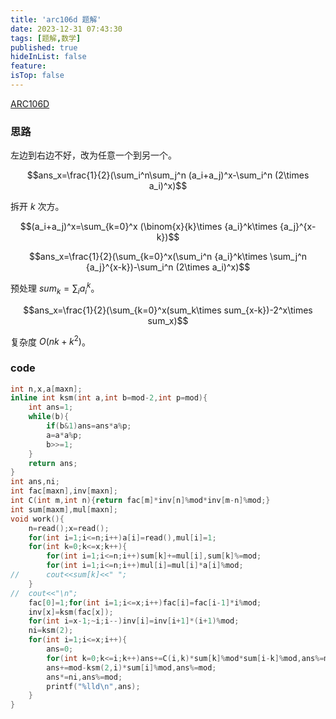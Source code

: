 ```yaml
---
title: 'arc106d 题解'
date: 2023-12-31 07:43:30
tags: [题解,数学]
published: true
hideInList: false
feature: 
isTop: false
---
```

[ARC106D](https://www.luogu.com.cn/problem/AT_arc106_d)


### 思路

左边到右边不好，改为任意一个到另一个。

$$ans_x=\frac{1}{2}(\sum_i^n\sum_j^n (a_i+a_j)^x-\sum_i^n (2\times a_i)^x)$$

拆开 $k$ 次方。

$$(a_i+a_j)^x=\sum_{k=0}^x (\binom{x}{k}\times {a_i}^k\times {a_j}^{x-k})$$

$$ans_x=\frac{1}{2}(\sum_{k=0}^x(\sum_i^n {a_i}^k\times \sum_j^n {a_j}^{x-k})-\sum_i^n (2\times a_i)^x)$$

预处理 $sum_k=\sum_i {a_i}^k$。

$$ans_x=\frac{1}{2}(\sum_{k=0}^x(sum_k\times sum_{x-k})-2^x\times sum_x)$$

复杂度 $O(nk+k^2)$。 

### code

```cpp
int n,x,a[maxn];
inline int ksm(int a,int b=mod-2,int p=mod){
	int ans=1;
	while(b){
		if(b&1)ans=ans*a%p;
		a=a*a%p;
		b>>=1;
	}
	return ans;
}
int ans,ni;
int fac[maxn],inv[maxn];
int C(int m,int n){return fac[m]*inv[n]%mod*inv[m-n]%mod;}
int sum[maxm],mul[maxn];
void work(){
	n=read();x=read();
	for(int i=1;i<=n;i++)a[i]=read(),mul[i]=1;
	for(int k=0;k<=x;k++){
		for(int i=1;i<=n;i++)sum[k]+=mul[i],sum[k]%=mod;
		for(int i=1;i<=n;i++)mul[i]=mul[i]*a[i]%mod;
//		cout<<sum[k]<<" ";
	}
//	cout<<"\n";
	fac[0]=1;for(int i=1;i<=x;i++)fac[i]=fac[i-1]*i%mod;
	inv[x]=ksm(fac[x]);
	for(int i=x-1;~i;i--)inv[i]=inv[i+1]*(i+1)%mod;
	ni=ksm(2);
	for(int i=1;i<=x;i++){
		ans=0;
		for(int k=0;k<=i;k++)ans+=C(i,k)*sum[k]%mod*sum[i-k]%mod,ans%=mod;
		ans+=mod-ksm(2,i)*sum[i]%mod,ans%=mod;
		ans*=ni,ans%=mod;
		printf("%lld\n",ans);
	}
}
```